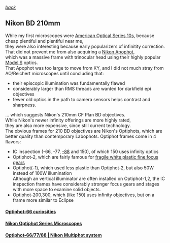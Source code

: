 *[back](../)*  
## Nikon BD 210mm  
While my first microscopes were [American Optical Series 10s](https://user.xmission.com/~psneeley/Personal/Microscope.htm), because cheap plentiful and plentiful near me,  
they were also interesting because early popularizers of infinitity correction.  
That did not prevent me from also acquiring a [Nikon Apophot](https://www.microscopyu.com/museum/nikon-apophot-table-microscope),  
which was a massive frame with trinocular head using their highly popular [Model S](https://www.microscopyu.com/museum/model-s-microscope) optics.  
That Apophot was too large to move from KY, and I did not much stray from AO/Reichert microscopes
until concluding that:  
* their episcopic illumination was fundamentally flawed  
* considerably larger than RMS threads are wanted for darkfield epi objectives  
* fewer old optics in the path to camera sensors helps contrast and sharpness.  

... which suggests Nikon's 210mm CF Plan BD objectives.  
While Nikon's newer infinity offerings are more highly rated,  
they are also more expensive, since still current technology.  
The obvious frames for 210 BD objectives are Nikon's Optiphots,
which are better quality than contemporary Labophots.
Optiphot frames come in 4 flavors:
* IC inspection (-66, -77, [-88](https://www.microscopyu.com/museum/optiphot-88-ic-inspection-microscope) and 150), of which 150 uses infinity optics  
* Optiphot-2, which are fairly famous for [fragile white plastic fine focus gears](https://www.microscopesolutions.com/product-page/nikon-labophot-2-optiphot-2-te200-300-fine-focus)  
* Optiphot(-1), which used less plastic than Optiphot-2, but also 50W instead of 100W illumination  
  Although an vertical illuminator are often installed on Optiphot-1,2, the IC inspection frames
  have considerably stronger focus gears and stages with more space to examine solid objects.  
* Optiphot-200,300, which (like 150) uses infinity objectives, but on a frame more similar to Eclipse  

#### [Optiphot-66 curiosities](https://www.photomacrography.net/forum/viewtopic.php?f=25&t=43374)  
#### [Nikon Optiphot Series Microscopes](https://lavinia.as.arizona.edu/~mtuell/scopes/Optiphot.php)  
#### [Optiphot-66/77/88 | Nikon Multiphot system](https://www.prc68.com/I/Multiphot.html#Optiphot)  
